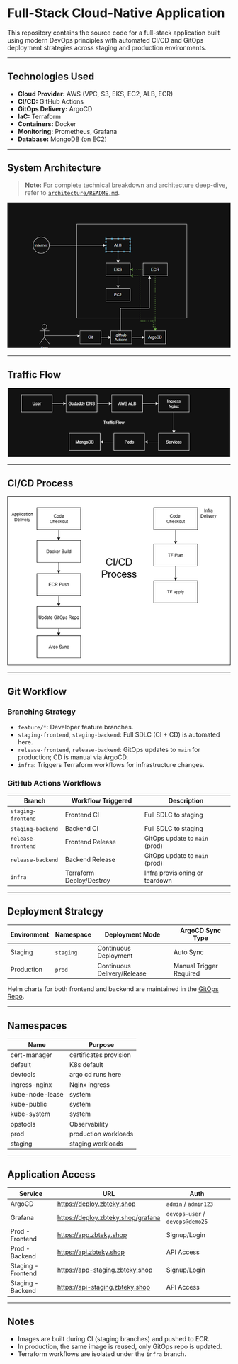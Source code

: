 # Full-Stack Cloud-Native Application

This repository contains the source code for a full-stack application built using modern DevOps principles with automated CI/CD and GitOps deployment strategies across staging and production environments.

---

## Technologies Used

- **Cloud Provider:** AWS (VPC, S3, EKS, EC2, ALB, ECR)
- **CI/CD:** GitHub Actions
- **GitOps Delivery:** ArgoCD
- **IaC:** Terraform
- **Containers:** Docker
- **Monitoring:** Prometheus, Grafana
- **Database:** MongoDB (on EC2)

---

## System Architecture

> **Note:** For complete technical breakdown and architecture deep-dive, refer to [`architecture/README.md`](./architecture/README.md).

![System Architecture](./architecture/system-arch.png)

---

## Traffic Flow

![Traffic Flow](./architecture/traffic-flow.png)

---

##  CI/CD Process

![CI/CD Process](./architecture/ci-cd.png)

---

## Git Workflow

### Branching Strategy

- `feature/*`: Developer feature branches.
- `staging-frontend`, `staging-backend`: Full SDLC (CI + CD) is automated here.
- `release-frontend`, `release-backend`: GitOps updates to `main` for production; CD is manual via ArgoCD.
- `infra`: Triggers Terraform workflows for infrastructure changes.

### GitHub Actions Workflows

| Branch                   | Workflow Triggered        | Description                              |
|--------------------------|---------------------------|------------------------------------------|
| `staging-frontend`       | Frontend CI               | Full SDLC to staging                     |
| `staging-backend`        | Backend CI                | Full SDLC to staging                     |
| `release-frontend`       | Frontend Release          | GitOps update to `main` (prod)           |
| `release-backend`        | Backend Release           | GitOps update to `main` (prod)           |
| `infra`                  | Terraform Deploy/Destroy  | Infra provisioning or teardown           |

---

## Deployment Strategy

| Environment | Namespace     | Deployment Mode        | ArgoCD Sync Type         |
|-------------|----------------|------------------------|--------------------------|
| Staging     | `staging`      | Continuous Deployment  | Auto Sync                |
| Production  | `prod`   | Continuous Delivery/Release    | Manual Trigger Required  |

Helm charts for both frontend and backend are maintained in the [GitOps Repo](https://github.com/zubairzb/demo-gitops).

---

## Namespaces

| Name             | Purpose    |
|------------------|------------|
| cert-manager     | certificates provision  |
| default          | K8s default |
| devtools         | argo cd runs here |
| ingress-nginx    | Nginx ingress |
| kube-node-lease  | system     |
| kube-public      | system     |
| kube-system      | system     |
| opstools         | Observability |
| prod             | production workloads |
| staging          | staging workloads |

---

## Application Access

| Service           | URL                                 | Auth                          |
|------------------|--------------------------------------|-------------------------------|
| ArgoCD           | https://deploy.zbteky.shop           | `admin` / `admin123`          |
| Grafana          | https://deploy.zbteky.shop/grafana   | `devops-user` / `devops@demo25` |
| Prod - Frontend  | https://app.zbteky.shop              | Signup/Login                  |
| Prod - Backend   | https://api.zbteky.shop              | API Access                    |
| Staging - Frontend | https://app-staging.zbteky.shop     | Signup/Login                  |
| Staging - Backend | https://api-staging.zbteky.shop      | API Access                    |

---

## Notes

- Images are built during CI (staging branches) and pushed to ECR.
- In production, the same image is reused, only GitOps repo is updated.
- Terraform workflows are isolated under the `infra` branch.

